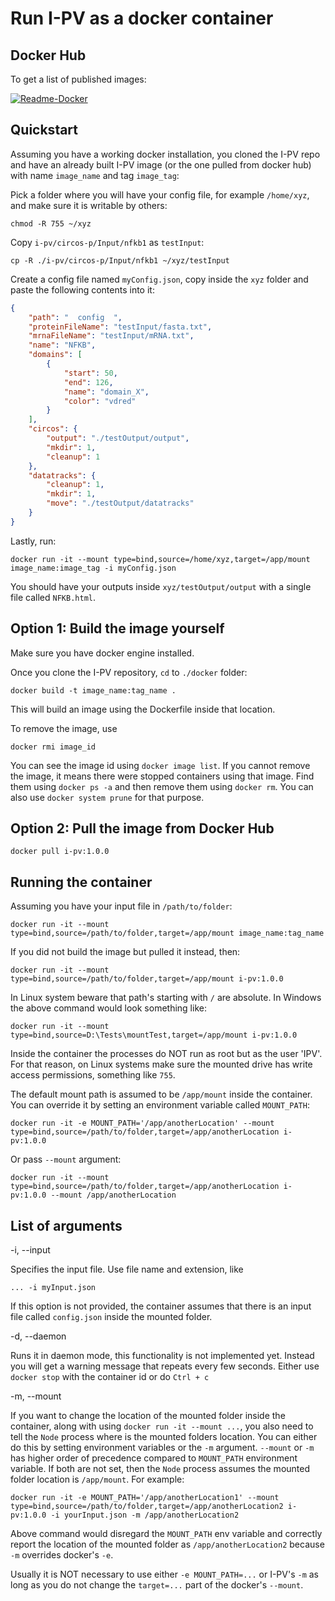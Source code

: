 # Run I-PV as a docker container

## Docker Hub

To get a list of published images:

[![Readme-Docker](https://img.shields.io/badge/ibowankenobi-ipv-skyblue
)](https://hub.docker.com/repository/docker/ibowankenobi/i-pv)

## Quickstart

Assuming you have a working docker installation, you cloned the I-PV repo and have an already built I-PV image (or the one pulled from docker hub) with name `image_name` and tag `image_tag`:

Pick a folder where you will have your config file, for example `/home/xyz`, and make sure it is writable by others:

```shell
chmod -R 755 ~/xyz
```
Copy `i-pv/circos-p/Input/nfkb1` as `testInput`:

```shell
cp -R ./i-pv/circos-p/Input/nfkb1 ~/xyz/testInput
```

Create a config file named `myConfig.json`, copy inside the `xyz` folder and paste the following contents into it:

```json
{
	"path": "  config  ",
	"proteinFileName": "testInput/fasta.txt",
	"mrnaFileName": "testInput/mRNA.txt",
	"name": "NFKB",
	"domains": [
		{
			"start": 50,
			"end": 126,
			"name": "domain_X",
			"color": "vdred"
		}
	],
	"circos": {
		"output": "./testOutput/output",
		"mkdir": 1,
		"cleanup": 1
	},
	"datatracks": {
		"cleanup": 1,
		"mkdir": 1,
		"move": "./testOutput/datatracks"
	}
}
```
Lastly, run:

```shell
docker run -it --mount type=bind,source=/home/xyz,target=/app/mount image_name:image_tag -i myConfig.json
```

You should have your outputs inside `xyz/testOutput/output` with a single file called `NFKB.html`.


## Option 1: Build the image yourself

Make sure you have docker engine installed.

Once you clone the I-PV repository, `cd` to `./docker` folder:

```shell
docker build -t image_name:tag_name .  
```
This will build an image using the Dockerfile inside that location.

To remove the image, use 
```shell
docker rmi image_id
```

You can see the image id using `docker image list`. If you cannot remove the image, it means there were stopped containers using that image. Find them using `docker ps -a` and then remove them using `docker rm`. You can also use `docker system prune` for that purpose.

## Option 2: Pull the image from Docker Hub

```shell
docker pull i-pv:1.0.0
```

## Running the container
Assuming you have your input file in `/path/to/folder`:

```shell
docker run -it --mount type=bind,source=/path/to/folder,target=/app/mount image_name:tag_name
```

If you did not build the image but pulled it instead, then:

```shell
docker run -it --mount type=bind,source=/path/to/folder,target=/app/mount i-pv:1.0.0
```

In Linux system beware that path's starting with `/` are absolute. In Windows the above command would look something like:

```shell
docker run -it --mount type=bind,source=D:\Tests\mountTest,target=/app/mount i-pv:1.0.0
```

Inside the container the processes do NOT run as root but as the user 'IPV'. For that reason, on Linux systems make sure the mounted drive has write access permissions, something like `755`.

The default mount path is assumed to be `/app/mount` inside the container. You can override it by setting an environment variable called `MOUNT_PATH`:

```shell
docker run -it -e MOUNT_PATH='/app/anotherLocation' --mount type=bind,source=/path/to/folder,target=/app/anotherLocation i-pv:1.0.0
```

Or pass `--mount` argument:

```shell
docker run -it --mount type=bind,source=/path/to/folder,target=/app/anotherLocation i-pv:1.0.0 --mount /app/anotherLocation
```

## List of arguments

-i, --input

Specifies the input file. Use file name and extension, like 

`... -i myInput.json`

If this option is not provided, the container assumes that there is an input file called `config.json` inside the mounted folder.

-d, --daemon

Runs it in daemon mode, this functionality is not implemented yet. Instead you will get a warning message that repeats every few seconds. Either use `docker stop` with the container id or do `Ctrl + c`

-m, --mount

If you want to change the location of the mounted folder inside the container, along with using `docker run -it --mount ...`, you also need to tell the `Node` process where is the mounted folders location. You can either do this by setting environment variables or the `-m` argument. `--mount` or `-m` has higher order of precedence compared to `MOUNT_PATH` environment variable. If both are not set, then the `Node` process assumes the mounted folder location is `/app/mount`. For example:

```shell
docker run -it -e MOUNT_PATH='/app/anotherLocation1' --mount type=bind,source=/path/to/folder,target=/app/anotherLocation2 i-pv:1.0.0 -i yourInput.json -m /app/anotherLocation2
```

Above command would disregard the `MOUNT_PATH` env variable and correctly report the location of the mounted folder as `/app/anotherLocation2` because `-m` overrides docker's `-e`.

Usually it is NOT necessary to use either `-e MOUNT_PATH=...` or I-PV's `-m` as long as you do not change the `target=...` part of the docker's `--mount`.



